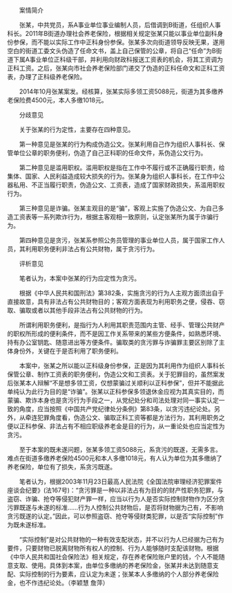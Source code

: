 　　案情简介

　　张某，中共党员，系A事业单位事业编制人员，后借调到B街道，任组织人事科长。2011年B街道办理社会养老保险，根据相关规定张某只能以事业单位副科身份参保，而不能以实际工作中正科身份参保。张某多次向街道领导反映无果，遂用空白的街道工委文头伪造了任命文书，盖上自己保管的公章，将自己“任命”为B街道下属A事业单位正科级干部，并利用向财政科报送工资表的机会，将其工资调为正科工资。之后，张某向市社会养老保险部门递交了伪造的正科任命文和正科工资表，办理了正科级养老保险。

　　2014年10月张某案发。经核算，张某实际多领工资5088元，街道为其多缴养老保险费4500元，本人多缴1018元。

　　分歧意见

　　关于张某的行为定性，主要存在四种意见。

　　第一种意见是张某的行为构成伪造公文。张某利用自己作为组织人事科长、保管单位公章的职务便利，伪造了自己正科职的任命文件，系伪造公文行为。

　　第二种意见是滥用职权。滥用职权是指在工作中不履行或不正确履行职责，给集体、国家、人民利益造成较大损失的行为。张某身为组织人事科长，在工作中公器私用、不正当履行职责，伪造公文、工资表，造成了国家财政损失，系滥用职权行为。

　　第三种意见是诈骗。张某主观目的是“骗”，客观上实施了伪造公文、为自己多造工资表等一系列欺诈行为，根据主客观相一致原则，认定张某所为属于诈骗行为。

　　第四种意见是贪污，张某系参照公务员管理的事业单位人员，属于国家工作人员，其利用职务便利非法占有公共财物，属于贪污行为。

　　评析意见

　　笔者认为，本案中张某的行为应定性为贪污。

　　根据《中华人民共和国刑法》第382条，实施贪污的行为人主观方面须出自于直接故意，具有非法占有公共财物目的；客观方面表现为利用职务之便，侵吞、窃取、骗取或者以其他手段非法占有公共财物的行为。

　　所谓利用职务便利，是指行为人利用其职责范围内主管、经手、管理公共财产的职权所形成的便利条件，而不是因工作关系带来的某些方便条件，如熟悉环境、持有办公室钥匙、随意进出等方便条件。骗取类的贪污罪与诈骗罪主要区别除了主体身份外，关键在于是否利用了职务便利。

　　本案中，张某之所以能以正科级身份参保，正是因为其利用作为组织人事科长保管公章、制作工资表的职务便利，伪造公文和工资表。关于犯罪目的，虽然案发后张某本人辩解“不是想多领工资，仅想蒙骗过关顺利以正科参保”，但并不能据此单纯认为此行为目的是“诈骗”。张某以正科参保多领退休金应视为其真实目的，而蒙骗、欺诈本身也是贪污行为手段之一，从党纪处分和司法处理对同一事实认定一致的角度，应当按照《中国共产党纪律处分条例》第83条，以贪污违纪论处。另外，从牵连犯罪角度看，伪造公文、骗取正科工资等都是方法行为，其利用职务之便以正科参保、非法占有不相应职级养老金是目的行为，从一重论处也应当定性为贪污。

　　至于本案的既未遂问题，张某多领工资5088元，系贪污的既遂，无需多言。难点在街道多缴养老保险4500元和本人多缴1018元，有人认为单位为其多缴纳了养老保险，单位有了损失，系贪污既遂。

　　笔者认为，根据2003年11月23日最高人民法院《全国法院审理经济犯罪案件座谈会纪要》(法167号)：“贪污罪是一种以非法占有为目的的财产性职务犯罪，与盗窃、诈骗、抢夺等侵犯财产罪一样，应当以行为人是否实际控制财物作为区分贪污罪既遂与未遂的标准……行为人控制公共财物后，是否将财物据为己有，不影响贪污既遂的认定。”因此，可以参照盗窃、抢夺等侵财类犯罪，以是否“实际控制”作为既未遂标准。

　　“实际控制”是对公共财物的一种有效支配状态，并不以行为人已经据为己有为要件，只要财物已脱离财物所有权人的控制、行为人能够随时支配该财物。根据《中华人民共和国社会保险法》相关规定，存在养老保险账户里的钱，个人不能随意支取、使用。具体到本案，由单位多缴纳的养老保险金，张某并未达到随意支配、实际控制的行为要素，应认定为未遂；张某本人多缴纳的个人部分养老保险金，也不作违纪论处。（李颖慧 詹萍）